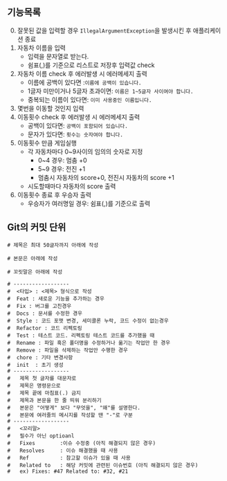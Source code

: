## 기능목록

0. 잘못된 값을 입력할 경우 `IllegalArgumentException`을 발생시킨 후 애플리케이션 종료
1. 자동차 이름을 입력
    - 입력을 문자열로 받는다.
    - 쉼표(,)를 기준으로 리스트로 저장후 입력값 check
2. 자동차 이름 check 후 에러발생 시 에러메세지 출력
    - 이름에 공백이 있다면 :`이름에 공백이 있습니다.`
    - 1글자 미만이거나 5글자 초과이면: `이름은 1~5글자 사이여야 합니다.`
    - 중복되는 이름이 있다면: `이미 사용중인 이름입니다.`
3. 몇번을 이동할 것인지 입력
4. 이동횟수 check 후 에러발생 시 에러메세지 출력
    - 공백이 있다면: `공백이 포함되어 있습니다.`
    - 문자가 있다면: `횟수는 숫자여야 합니다.`
5. 이동횟수 만큼 게임실행
    - 각 자동차마다 0~9사이의 임의의 숫자로 지정
        - 0~4 경우: 멈춤 +0
        - 5~9 경우: 전진 +1
        - 멈춤시 자동차의 score+0, 전진시 자동차의 score +1
    - 시도할때마다 자동차의 score 출력
6. 이동횟수 종료 후 우승자 출력
    - 우승자가 여러명일 경우: 쉼표(,)를 기준으로 출력

## Git의 커밋 단위

```agsl
# 제목은 최대 50글자까지 아래에 작성 

# 본문은 아래에 작성  

# 꼬릿말은 아래에 작성

# ------------------  
#  <타입> : <제목> 형식으로 작성
#  Feat : 새로운 기능을 추가하는 경우
#  Fix : 버그를 고친경우
#  Docs : 문서를 수정한 경우
#  Style : 코드 포맷 변경, 세미콜론 누락, 코드 수정이 없는경우
#  Refactor : 코드 리펙토링
#  Test : 테스트 코드. 리펙토링 테스트 코드를 추가했을 때
#  Rename : 파일 혹은 폴더명을 수정하거나 옮기는 작업만 한 경우
#  Remove : 파일을 삭제하는 작업만 수행한 경우
#  chore : 기타 변경사항
#  init  : 초기 생성
# ------------------  
#   제목 첫 글자를 대문자로  
#   제목은 명령문으로  
#   제목 끝에 마침표(.) 금지  
#   제목과 본문을 한 줄 띄워 분리하기  
#   본문은 "어떻게" 보다 "무엇을", "왜"를 설명한다.  
#   본문에 여러줄의 메시지를 작성할 땐 "-"로 구분  
# ------------------  
#   <꼬리말>  
#   필수가 아닌 optioanl  
#   Fixes        :이슈 수정중 (아직 해결되지 않은 경우)  
#   Resolves     : 이슈 해결했을 때 사용  
#   Ref          : 참고할 이슈가 있을 때 사용  
#   Related to   : 해당 커밋에 관련된 이슈번호 (아직 해결되지 않은 경우)  
#   ex) Fixes: #47 Related to: #32, #21
```

 